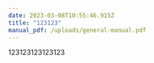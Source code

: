 ```yaml
---
date: 2023-03-08T10:55:46.915Z
title: "123123"
manual_pdf: /uploads/general-manual.pdf
---
```

123123123123123